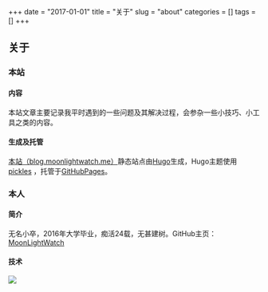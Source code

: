 +++
date = "2017-01-01"
title = "关于"
slug = "about"
categories = []
tags = []
+++

## 关于

### 本站

#### 内容

本站文章主要记录我平时遇到的一些问题及其解决过程，会参杂一些小技巧、小工具之类的内容。

#### 生成及托管

[本站（blog.moonlightwatch.me）](http://blog.moonlightwatch.me/)静态站点由[Hugo](https://gohugo.io/)生成，Hugo主题使用 [pickles](https://themes.gohugo.io/hugo_theme_pickles/) ，托管于[GitHubPages](https://pages.github.com/)。

### 本人

#### 简介

无名小卒，2016年大学毕业，痴活24载，无甚建树。GitHub主页：[MoonLightWatch](https://github.com/moonlightwatch)

#### 技术

![](http://progressed.io/bar/88)

